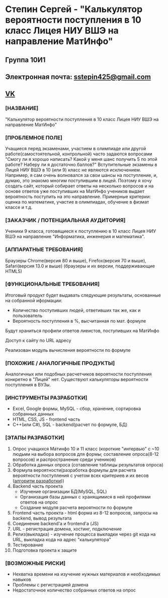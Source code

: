 <h1>Степин Сергей - "Калькулятор вероятности поступления в 10 класс Лицея НИУ ВШЭ на направление МатИнфо"</h1>
<h2>Группа 10И1</h2>
<h2>Электронная почта: <a href="sstepin425@gmail.com">sstepin425@gmail.com</h2>

<h2><a href="https://vk.com/flex1smyl1fe">VK</a></h2>

<h3>[НАЗВАНИЕ]</h3>
"Калькулятор вероятности поступления в 10 класс Лицея НИУ ВШЭ на направление МатИнфо"
<h3>[ПРОБЛЕМНОЕ ПОЛЕ]</h3>
Учащиеся перед экзаменами, участием в олимпиаде или другой работе(самостоятельной, контрольной) часто задаются вопросами "Смогу ли я хорошо написать? Какой у меня шанс получить 5 по этой работе? Наберу ли я достаточно баллов?" Вступительные экзамены в Лицей НИУ ВШЭ в 10 (или 9) класс не являются исключением. Например, я сам очень волновался за свои шансы на поступление, и, думаю, это знакомо многим поступившим в лицей. Поэтому я хочу создать сайт, который собирает ответы на несколько вопросов и на основе ответов уже поступивших на МатИнфо учеников выдает вероятность поступить на это направление. Примерные критерии: оценка по математике, участие в олимпиадах, обучение в физмат классе и т.д.
<h3>[ЗАКАЗЧИК / ПОТЕНЦИАЛЬНАЯ АУДИТОРИЯ]</h3>
<p>Ученики 9 класса, готовящиеся к поступлению в 10 класс Лицея НИУ ВШЭ на направление "Информатика, инженерия и математика".</p>
<h3>[АППАРАТНЫЕ ТРЕБОВАНИЯ]</h3>
<p>Браузеры Chrome(версия 80 и выше), Firefox(версия 70 и выше), Safari(версия 13.0 и выше) (браузеры и их версии, поддерживающие HTML5)</p>
<h3>[ФУНКЦИОНАЛЬНЫЕ ТРЕБОВАНИЯ]</h3>
Итоговый продукт будет выдавать следующие результаты, основанные на собранной иформации:
<ul>
  <li>Количество поступивших людей, ответивших так же, как и пользователь</li>
  <li>Вероятность поступления в %, высчитанная по мат. формуле</li>
</ul>
<p>Будут храниться профили ответов лиеистов, поступивших на МатИнфо</p>
<p>Доступ к сайту по URL адресу</p>
<p>Реализован модуль вычисления вероятности по формуле</p>   
<h3>[ПОХОЖИЕ / АНАЛОГИЧНЫЕ ПРОДУКТЫ]</h3>
<p>Аналогичных или подобных расчетчиков вероятности поступления конкретно в "Лицей" нет. Существуют калькуляторы вероятности поступления в ВУЗы.</p>
<h3>[ИНСТРУМЕНТЫ РАЗРАБОТКИ]</h3>
<ul>
  <li>Excel, Google формы, MySQL - сбор, хранение, сортировка собранных данных</li>
  <li>HTML, CSS, JS - frontend часть</li>
  <li>C++(или C#), SQL - backend(расчет по формуле, БД)</li>
</ul>
<h3>[ЭТАПЫ РАЗРАБОТКИ]</h3>
<ol>
  <li>Опрос учащихся Матинфо 10 и 11 класс (короткие "интервью" с ~10 людьми на выбора вопросов для формы; составление опроса(8-12 вопросов) и распространение среди учеников)</li>
  <li>Обработка данных опроса (сотавление таблицы результатов опроса)</li>
  <li>Формула вероятности(разработка формулы для расчета вероятности поступления с учетом всех критериев и их весов (<a href = "https://github.com/ssstepin/IT-project_repo/blob/main/algorithm.md">алгоритм разработки<a>))</li>
  <li>Backend часть проекта
    <ul>
      <li>Изучение организации БД(MySQL, SQL)</li>
      <li>Организация базы данных с хранящимися в ней профилями ответов на опрос</li>
      <li>Создание модуля расчета вероятности по формуле</li>
    </ul>
    </li>
  <li>Frontend часть проекта - html форма из 8-12 вопросов, запросы на backend, вывод результата</li>
  <li>Соединение backend'а и frontend'а (JS)</li>
  <li>URL - регистрация домена, хостинг, подключение</li>
  <li>Релиз(выкладка) - изучение процесса выкладки через git  кода на URL, выкладка кода на адрес "калькулятора"</li>
  <li>Тестирование</li>
  <li>Подготовка проекта к защите</li>
</ol>
<h3>[ВОЗМОЖНЫЕ РИСКИ]</h3>
<ul>
  <li>Нехватка времени на изучение нужных материалов и необходимых навыков</li>
  <li>Проблемы с регистрацией домена</li>
  <li>Недостаточное количество собранных ответов на опрос</li>
</ul>
